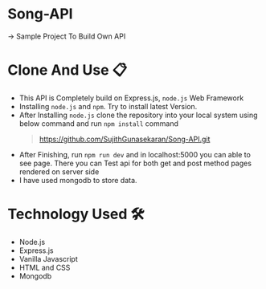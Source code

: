 # Song-API
  
  -> Sample Project To Build Own API
  
# Clone And Use 📋

  * This API is Completely build on Express.js, `node.js` Web Framework
  * Installing `node.js` and `npm`. Try to install latest Version.
  * After Installing `node.js` clone the repository into your local system using below command and run `npm install` command
    > https://github.com/SujithGunasekaran/Song-API.git
  * After Finishing, run `npm run dev` and in localhost:5000 you can able to see page. There you can Test api for both get and post method pages rendered on server side
  * I have used mongodb to store data.
   
# Technology Used 🛠

  * Node.js
  * Express.js
  * Vanilla Javascript
  * HTML and CSS
  * Mongodb

  

  
